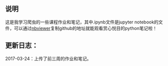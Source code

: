 ## 说明  
这是我学习爬虫的一些课程作业和笔记，其中.ipynb文件是jupyter notebook的文件，可以通过[nbviewer](https://nbviewer.jupyter.org/)复制github的地址就能观看赏心悦目的python笔记啦！

## 更新日志：

2017-03-24：上传了前三周的作业和笔记。
